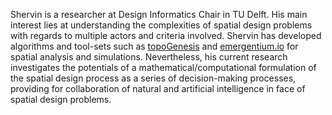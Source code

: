 Shervin is a researcher at Design Informatics Chair in TU Delft. His main interest lies at understanding the complexities of spatial design problems with regards to multiple actors and criteria involved. Shervin has developed algorithms and tool-sets such as [topoGenesis](https://topogenesis.readthedocs.io) and [emergentium.io](https://emergentium.io/) for spatial analysis and simulations. Nevertheless, his current research investigates the potentials of a mathematical/computational formulation of the spatial design process as a series of decision-making processes, providing for collaboration of natural and artificial intelligence in face of spatial design problems. 

<!--
**shervinazadi/shervinazadi** is a ✨ _special_ ✨ repository because its `README.md` (this file) appears on your GitHub profile.

Here are some ideas to get you started:

- 🔭 I’m currently working on ...
- 🌱 I’m currently learning ...
- 👯 I’m looking to collaborate on ...
- 🤔 I’m looking for help with ...
- 💬 Ask me about ...
- 📫 How to reach me: ...
- 😄 Pronouns: ...
- ⚡ Fun fact: ...
-->
